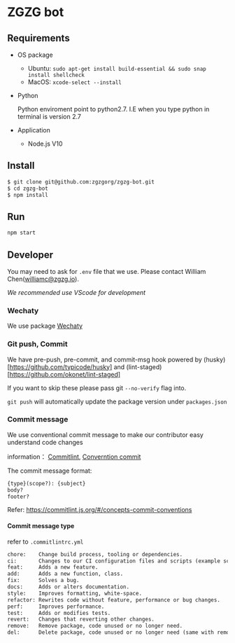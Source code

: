 # ZGZG bot

## Requirements

- OS package

  - Ubuntu: `sudo apt-get install build-essential && sudo snap install shellcheck`
  - MacOS: `xcode-select --install`

- Python

  Python enviroment point to python2.7. I.E when you type python in terminal is version 2.7

- Application

  - Node.js V10

## Install

```bash
$ git clone git@github.com:zgzgorg/zgzg-bot.git
$ cd zgzg-bot
$ npm install
```

## Run

```bash
npm start
```

## Developer

You may need to ask for `.env` file that we use. Please contact William Chen([williamc@zgzg.io](williamc@zgzg.io)).

_We recommended use VScode for development_

### Wechaty

We use package [Wechaty](https://github.com/wechaty/wechaty)

### Git push, Commit

We have pre-push, pre-commit, and commit-msg hook powered by (husky)[https://github.com/typicode/husky] and (lint-staged)[https://github.com/okonet/lint-staged]

If you want to skip these please pass git `--no-verify` flag into.

`git push` will automatically update the package version under `packages.json`

### Commit message

We use conventional commit message to make our contributor easy understand code changes

information： [Commitlint](https://commitlint.js.org/), [Converntion commit](https://www.conventionalcommits.org/en/v1.0.0/)

The commit message format:

```txt
{type}(scope?): {subject}
body?
footer?
```

Refer: https://commitlint.js.org/#/concepts-commit-conventions

#### Commit message type

refer to `.commitlintrc.yml`

```txt
chore:    Change build process, tooling or dependencies.
ci:       Changes to our CI configuration files and scripts (example scopes: Travis, Circle, BrowserStack, SauceLabs)
feat:     Adds a new feature.
add:      Adds a new function, class.
fix:      Solves a bug.
docs:     Adds or alters documentation.
style:    Improves formatting, white-space.
refactor: Rewrites code without feature, performance or bug changes.
perf:     Improves performance.
test:     Adds or modifies tests.
revert:   Changes that reverting other changes.
remove:   Remove package, code unused or no longer need.
del:      Delete package, code unused or no longer need (same with remove).
```
